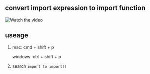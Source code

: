 ## convert import expression to import function

![Watch the video](./assets/output.gif)


## useage

1. mac: cmd + shift + p 

    windows: ctrl + shift + p
2. search `import to import()`